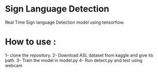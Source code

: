 # Sign Language Detection

Real Time Sign language Detection model using tensorflow.

# How to use :
1- clone the repository. 
2- Download ASL dataset from kaggle and give its path.
3- Train the model in model.py
4- Run detect.py and test using webcam
